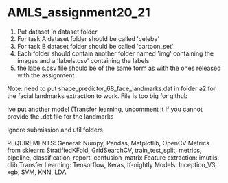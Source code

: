 # AMLS_assignment20_21
1. Put dataset in dataset folder
2. For task A dataset folder should  be called 'celeba'
3. For task B dataset folder should be called 'cartoon_set'
4. Each folder should contain another folder named 'img' containing the images and a 'labels.csv' containing the labels
5. the labels.csv file should be of the same form as with the ones released with the assignment

Note: need to put shape_predictor_68_face_landmarks.dat in folder a2 for the facial landmarks extraction to work. File is too big for github

Ive put another model (Transfer learning, uncomment it if you cannot provide the .dat file for the landmarks

Ignore submission and util folders 

REQUIREMENTS: 
General: Numpy, Pandas, Matplotlib, OpenCV
Metrics from sklearn: StratifiedKFold, GridSearchCV, train_test_split, metrics, pipeline, classification_report, confusion_matrix
Feature extraction: imutils, dlib
Transfer Learning: Tensorflow, Keras, tf-nightly
Models: Inception_V3, xgb, SVM, KNN, LDA
